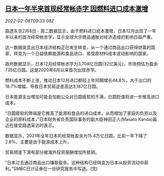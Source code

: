 <!--1644314462000-->
[日本一年半来首现经常帐赤字 因燃料进口成本激增](https://cn.reuters.com/article/japan-current-account-deficit-0208-tues-idCNKBS2KD0WZ)
------

<div><i>2022-02-08T09:33:08Z</i></div><p>路透东京2月8日 - 周二数据显示，由于燃料进口成本激增，日本12月出现了一年半以来的首次经常帐赤字，显示全球大宗商品通胀对经济造成的影响日益严重。</p><p>这一数据突显出日本经济结构正在发生转变，从一个通过商品出口获得财富的国家，转变为一个日益依赖能源和食品进口、易受原材料成本波动影响的国家。</p><p>政府数据显示，日本12月经常帐赤字为3,708亿日圆(32亿美元)，市场预估为盈余735亿日圆。这是2020年6月以来首次出现赤字。</p><p>燃料成本不断上涨，推动日本12月进口额较上年同期增长44.8%，大于出口的18.7%增幅，导致日本贸易逆差高达3,187亿日圆。</p><p>日本能源支出增加可能会加剧公众对日圆疲软的不满，日圆贬值将进一步推高进口成本。</p><p>“日圆疲软的弊端是它推高了能源和食品的进口成本，从而增加了家庭的负担以及企业的原料成本，”日本财务省负责国际事务的副大臣神田正人(Masato Kanda)最近在接受路透采访时表示。</p><p>数据显示，2021年全年日本的经常帐盈余为15.4万亿日圆，比前一年下降了2.8%，主要是由于能源成本上升。</p><p>贸易顺差下滑有部分被海外投资报酬增加所抵销。</p><p>“日本过去通过商品出口赚取盈余。这种结构已经转变为日本从投资流动中获利。”SMBC日兴证券在一份研究报告中写道。(完)</p>
